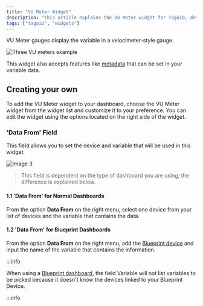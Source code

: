 ```yaml
---
title: "VU Meter Widget"
description: "This article explains the VU Meter widget for TagoIO, describing what it displays and how to add and customize it on a dashboard. It also notes that the widget supports metadata in variable data."
tags: ["tagoio", "widgets"]
---
```

VU Meter gauges display the variable in a velocimeter-style gauge.

![Three VU meters example](/docs_imagem/tagoio/vu-meter-widget-2.gif)

This widget also accepts features like [metadata](/docs/tagoio/payload-parser/metadata) that can be set in your variable data.

## Creating your own

To add the VU Meter widget to your dashboard, choose the VU Meter widget from the widget list and customize it to your preference. You can edit the widget using the options located on the right side of the widget.


### 'Data From' Field

This field allows you to set the device and variable that will be used in this widget.

![Image 3](/docs_imagem/tagoio/Captura-20de-20tela-20de-202021-06-08-2017-32-40-kPk.png)

> This field is dependent on the type of dashboard you are using; the difference is explained below.

#### 1.1 'Data From' for Normal Dashboards

From the option **Data From** on the right menu, select one device from your list of devices and the variable that contains the data.

#### 1.2 'Data From' for Blueprint Dashboards

From the option **Data From** on the right menu, add the [Blueprint device](/docs/tagoio/devices/blueprint-devices-entities) and input the name of the variable that contains the information.

:::info

When using a [Blueprint dashboard](/docs/tagoio/dashboards/blueprint-dashboard), the field Variable will not list variables to be picked because it doesn't know the devices linked to your Blueprint Device.

:::info